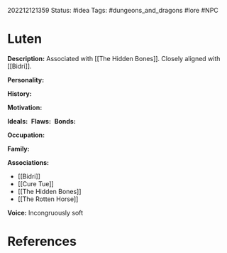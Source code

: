 202212121359
Status: #idea
Tags: #dungeons_and_dragons #lore #NPC 

# Luten
**Description:** Associated with [[The Hidden Bones]]. Closely aligned with [[Bidri]].

**Personality:** 

**History:** 

**Motivation:** 

**Ideals:** 
**Flaws:** 
**Bonds:** 

**Occupation:** 

**Family:** 

**Associations:** 
- [[Bidri]]
- [[Cure Tue]]
- [[The Hidden Bones]]
- [[The Rotten Horse]]

**Voice:** Incongruously soft




# References